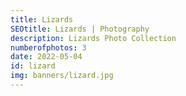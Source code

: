 ```yaml
---
title: Lizards
SEOtitle: Lizards | Photography
description: Lizards Photo Collection
numberofphotos: 3
date: 2022-05-04
id: lizard
img: banners/lizard.jpg
---
```

